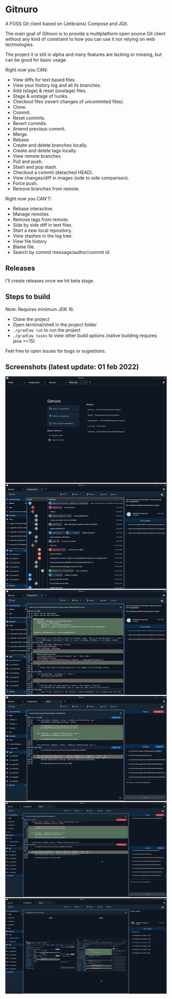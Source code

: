 # Gitnuro

A FOSS Git client based on (Jetbrains) Compose and JGit.

The main goal of Gitnuro is to provide a multiplatform open source Git client without any kind of constraint to how you
can use it nor relying on web technologies.

The project it is still in alpha and many features are lacking or missing, but can be good for basic usage.

Right now you CAN:

- View diffs for text based files.
- View your history log and all its branches.
- Add (stage) & reset (unstage) files.
- Stage & unstage of hunks.
- Checkout files (revert changes of uncommited files).
- Clone.
- Commit.
- Reset commits.
- Revert commits.
- Amend previous commit.
- Merge.
- Rebase.
- Create and delete branches locally.
- Create and delete tags locally.
- View remote branches.
- Pull and push.
- Stash and pop stash.
- Checkout a commit (detached HEAD).
- View changes/diff in images (side to side comparison).
- Force push.
- Remove branches from remote.

Right now you CAN'T:

- Rebase interactive.
- Manage remotes.
- Remove tags from remote.
- Side by side diff in text files.
- Start a new local repository.
- View stashes in the log tree.
- View file history
- Blame file.
- Search by commit message/author/commit id.

## Releases

I'll create releases once we hit beta stage.

## Steps to build

Note: Requires minimum JDK 16.

- Clone the project
- Open terminal/shell in the project folder
- `./gradlew run` to run the project
- `./gradlew tasks` to view other build options (native building requires java >=15)

Feel free to open issues for bugs or sugestions.

## Screenshots (latest update: 01 feb 2022)

![Example 1](/res/img/gitnuro_example_1.png)
![Example 2](/res/img/gitnuro_example_2.png)
![Example 3](/res/img/gitnuro_example_3.png)
![Example 4](/res/img/gitnuro_example_4.png)
![Example 5](/res/img/gitnuro_example_5.png)
![Example 6](/res/img/gitnuro_example_6.png)
